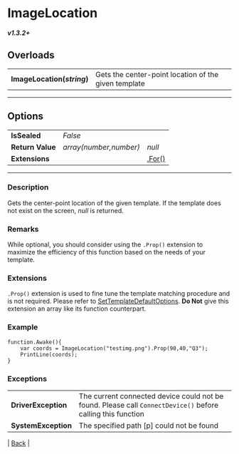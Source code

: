 # ImageLocation
***v1.3.2+***
## Overloads
|   |    | 
| :--- | :--- | 
| **ImageLocation(*string*)** | Gets the center-point location of the given template | 

---

## Options
|   |   |  |
| :--- | :--- | :--- |
| **IsSealed** | *False* |  |
| **Return Value** | *array(number,number)* | *null*
| **Extensions** |  | [.For()](../Extensions.md#for) | [.Prop()](../Extensions.md#prop) | 

---

### Description
Gets the center-point location of the given template. If the template does not exist on the screen, *null* is returned.
### Remarks
While optional, you should consider using the `.Prop()` extension to maximize the efficiency of this function based on the needs of your template.
### Extensions
`.Prop()` extension is used to fine tune the template matching procedure and is not required. Please refer to [SetTemplateDefaultOptions](SetTemplateDefaultOptions.md). **Do Not** give this extension an array like its function counterpart.
### Example
```
function.Awake(){
	var coords = ImageLocation("testimg.png").Prop(90,40,"Q3");
	PrintLine(coords);
}
```
### Exceptions
|   |   | 
| :--- | :--- | 
| **DriverException** | The current connected device could not be found. Please call `ConnectDevice()` before calling this function | 
| **SystemException** | The specified path [p] could not be found |



| [Back](README.md) |